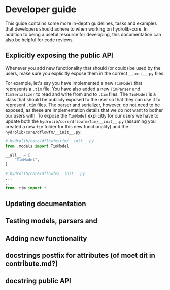 # Developer guide
This guide contains some more in-depth guidelines, tasks and examples that developers should adhere to when working on hydrolib-core.
In addition to being a useful resource for developing, this documentation can also be helpful for code reviews.

## Explicitly exposing the public API
Whenever you add new functionality that should (or could) be used by the users, make sure you explicitly expose them in the correct `__init__.py` files.

For example, let's say you have implemented a new `TimModel` that represents a `.tim` file. You have also added a new `TimParser` and `TimSerializer` to read and write from and to `.tim` files. The `TimModel` is a class that should be publicly exposed to the user so that they can use it to represent `.tim` files. The parser and serializer, however, do not need to be exposed, as these are implementation details that we do not want to bother our users with. To expose the `TimModel` explicitly for our users we have to update both the `hydrolib/core/dflowfm/tim/__init__.py` (assuming you created a new `tim` folder for this new functionality) and the `hydrolib/core/dflowfm/__init__.py`:

```python
# hydrolib/core/dflowfm/tim/__init__.py
from .models import TimModel

__all__ = [
    "TimModel",
]
```

```python
# hydrolib/core/dflowfm/__init__.py
...
...
from .tim import *
```

## Updating documentation

## Testing models, parsers and 

## Adding new functionality

## docstrings postfix for attributes (of moet dit in contribute.md?)

## docstring public API